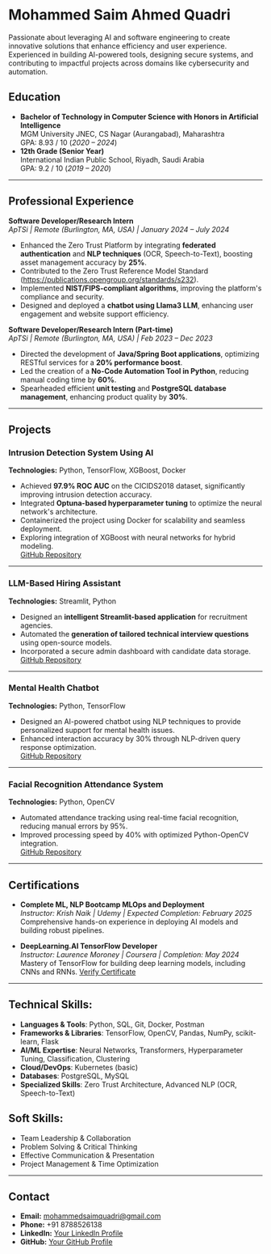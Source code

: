 # Mohammed Saim Ahmed Quadri
Passionate about leveraging AI and software engineering to create innovative solutions that enhance efficiency and user experience. Experienced in building AI-powered tools, designing secure systems, and contributing to impactful projects across domains like cybersecurity and automation.

## Education
- **Bachelor of Technology in Computer Science with Honors in Artificial Intelligence**  
  MGM University JNEC, CS Nagar (Aurangabad), Maharashtra  
  GPA: 8.93 / 10 (_2020 – 2024_)  
- **12th Grade (Senior Year)**  
  International Indian Public School, Riyadh, Saudi Arabia  
  GPA: 9.2 / 10 (_2019 – 2020_)

---

## Professional Experience

**Software Developer/Research Intern**  
_ApTSi | Remote (Burlington, MA, USA) | January 2024 – July 2024_
- Enhanced the Zero Trust Platform by integrating **federated authentication** and **NLP techniques** (OCR, Speech-to-Text), boosting asset management accuracy by **25%**.
- Contributed to the Zero Trust Reference Model Standard (https://publications.opengroup.org/standards/s232).
- Implemented **NIST/FIPS-compliant algorithms**, improving the platform's compliance and security.  
- Designed and deployed a **chatbot using Llama3 LLM**, enhancing user engagement and website support efficiency.

**Software Developer/Research Intern (Part-time)**  
_ApTSi | Remote (Burlington, MA, USA) | Feb 2023 – Dec 2023_ 
- Directed the development of **Java/Spring Boot applications**, optimizing RESTful services for a **20% performance boost**.  
- Led the creation of a **No-Code Automation Tool in Python**, reducing manual coding time by **60%**.  
- Spearheaded efficient **unit testing** and **PostgreSQL database management**, enhancing product quality by **30%**.

---

## Projects

### **Intrusion Detection System Using AI**  
**Technologies:** Python, TensorFlow, XGBoost, Docker  
- Achieved **97.9% ROC AUC** on the CICIDS2018 dataset, significantly improving intrusion detection accuracy.  
- Integrated **Optuna-based hyperparameter tuning** to optimize the neural network's architecture.  
- Containerized the project using Docker for scalability and seamless deployment.  
- Exploring integration of XGBoost with neural networks for hybrid modeling.  
[GitHub Repository](https://github.com/MohammedSaim-Quadri/Intrusion_Detection-System)

---

### **LLM-Based Hiring Assistant**  
**Technologies:** Streamlit, Python  
- Designed an **intelligent Streamlit-based application** for recruitment agencies.  
- Automated the **generation of tailored technical interview questions** using open-source models.  
- Incorporated a secure admin dashboard with candidate data storage.
[GitHub Repository](https://github.com/MohammedSaim-Quadri/HiringAssistant)

---

### **Mental Health Chatbot**  
**Technologies:** Python, TensorFlow  
- Designed an AI-powered chatbot using NLP techniques to provide personalized support for mental health issues.  
- Enhanced interaction accuracy by 30% through NLP-driven query response optimization.  
[GitHub Repository](https://github.com/MohammedSaim-Quadri/Mental-Health-Chatbot)

---

### **Facial Recognition Attendance System**  
**Technologies:** Python, OpenCV  
- Automated attendance tracking using real-time facial recognition, reducing manual errors by 95%.  
- Improved processing speed by 40% with optimized Python-OpenCV integration.  
[GitHub Repository](https://github.com/MohammedSaim-Quadri/FaceRegattend)

---

## Certifications
- **Complete ML, NLP Bootcamp MLOps and Deployment**  
  _Instructor: Krish Naik | Udemy | Expected Completion: February 2025_
  Comprehensive hands-on experience in deploying AI models and building robust pipelines.

- **DeepLearning.AI TensorFlow Developer**  
  _Instructor: Laurence Moroney | Coursera | Completion: May 2024_
  Mastery of TensorFlow for building deep learning models, including CNNs and RNNs.
  [Verify Certificate](https://coursera.org/verify/professional-cert/YNHYR4YAG82)

---

## Technical Skills:
- **Languages & Tools**: Python, SQL, Git, Docker, Postman  
- **Frameworks & Libraries**: TensorFlow, OpenCV, Pandas, NumPy, scikit-learn, Flask  
- **AI/ML Expertise**: Neural Networks, Transformers, Hyperparameter Tuning, Classification, Clustering  
- **Cloud/DevOps**: Kubernetes (basic)  
- **Databases**: PostgreSQL, MySQL  
- **Specialized Skills**: Zero Trust Architecture, Advanced NLP (OCR, Speech-to-Text)

## Soft Skills:
- Team Leadership & Collaboration  
- Problem Solving & Critical Thinking  
- Effective Communication & Presentation  
- Project Management & Time Optimization  

---

## Contact
- **Email:** [mohammedsaimquadri@gmail.com](mailto:mohammedsaimquadri@gmail.com)  
- **Phone:** +91 8788526138  
- **LinkedIn:** [Your LinkedIn Profile](https://www.linkedin.com/in/msaquadri/)  
- **GitHub:** [Your GitHub Profile](https://github.com/MohammedSaim-Quadri)
